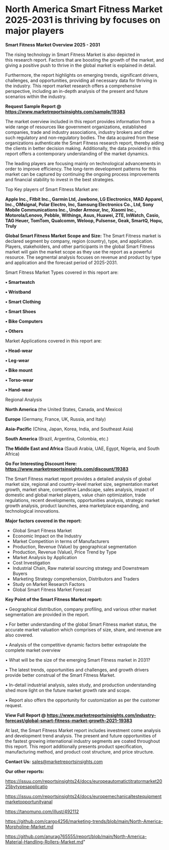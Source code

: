 # North America Smart Fitness Market 2025-2031 is thriving by focuses on major players

<Strong> Smart Fitness Market Overview 2025 - 2031</strong>

The rising technology in Smart Fitness Market is also depicted in this research report. Factors that are boosting the growth of the market, and giving a positive push to thrive in the global market is explained in detail.

Furthermore, the report highlights on emerging trends, significant drivers, challenges, and opportunities, providing all necessary data for thriving in the industry. This report market research offers a comprehensive perspective, including an in-depth analysis of the present and future scenarios within the industry.

<strong>Request Sample Report @ <a href=https://www.marketreportsinsights.com/sample/19383>https://www.marketreportsinsights.com/sample/19383</a></strong>

The market overview included in this report provides information from a wide range of resources like government organizations, established companies, trade and industry associations, industry brokers and other such regulatory and non-regulatory bodies. The data acquired from these organizations authenticate the Smart Fitness research report, thereby aiding the clients in better decision making. Additionally, the data provided in this report offers a contemporary understanding of the market dynamics.

The leading players are focusing mainly on technological advancements in order to improve efficiency. The long-term development patterns for this market can be captured by continuing the ongoing process improvements and financial stability to invest in the best strategies.

Top Key players of Smart Fitness Market are:

<strong>Apple Inc., Fitbit Inc., Garmin Ltd, Jawbone, LG Electronics, MAD Apparel, Inc., OMsignal, Polar Electro, Inc, Samsung Electronics Co., Ltd, Sony Mobile Communications Inc., Under Armour, Inc, Xiaomi Inc., Motorola/Lenovo, Pebble, Withings, Asus, Huawei, ZTE, InWatch, Casio, TAG Heuer, TomTom, Qualcomm, Weloop, Pulsense, Geak, SmartQ, Hopu, Truly</strong>

<strong><b>Global Smart Fitness Market Scope and Size:</b></strong>
The Smart Fitness market is declared segment by company, region (country), type, and application. Players, stakeholders, and other participants in the global Smart Fitness market will gain the market scope as they use the report as a powerful resource. The segmental analysis focuses on revenue and product by type and application and the forecast period of 2025-2031.

Smart Fitness Market Types covered in this report are:

<strong>• Smartwatch

• Wristband

• Smart Clothing

• Smart Shoes

• Bike Computers

• Others</strong>

Market Applications covered in this report are:

<strong>• Head-wear

• Leg-wear

• Bike mount

• Torso-wear

• Hand-wear</strong> 

Regional Analysis

<strong>North America</strong> (the United States, Canada, and Mexico)

<strong>Europe</strong> (Germany, France, UK, Russia, and Italy)

<strong>Asia-Pacific</strong> (China, Japan, Korea, India, and Southeast Asia)

<strong>South America</strong> (Brazil, Argentina, Colombia, etc.)

<strong>The Middle East and Africa</strong> (Saudi Arabia, UAE, Egypt, Nigeria, and South Africa)

<strong>Go For Interesting Discount Here: <a href=https://www.marketreportsinsights.com/discount/19383>https://www.marketreportsinsights.com/discount/19383</a></strong>

The Smart Fitness market report provides a detailed analysis of global market size, regional and country-level market size, segmentation market growth, market share, competitive Landscape, sales analysis, impact of domestic and global market players, value chain optimization, trade regulations, recent developments, opportunities analysis, strategic market growth analysis, product launches, area marketplace expanding, and technological innovations.

<strong><b>Major factors covered in the report:</b></strong>
<ul>
  <li>Global Smart Fitness Market </li>
  <li>Economic Impact on the Industry</li>
  <li>Market Competition in terms of Manufacturers</li>
  <li>Production, Revenue (Value) by geographical segmentation</li>
  <li>Production, Revenue (Value), Price Trend by Type</li>
  <li>Market Analysis by Application</li>
  <li>Cost Investigation</li>
  <li>Industrial Chain, Raw material sourcing strategy and Downstream Buyers</li>
  <li>Marketing Strategy comprehension, Distributors and Traders</li>
  <li>Study on Market Research Factors</li>
  <li>Global Smart Fitness Market Forecast</li>
</ul>

<strong><b>Key Point of the Smart Fitness Market report:</b></strong>

• Geographical distribution, company profiling, and various other market segmentation are provided in the report.

• For better understanding of the global Smart Fitness market status, the accurate market valuation which comprises of size, share, and revenue are also covered.

• Analysis of the competitive dynamic factors better extrapolate the complete market overview

• What will be the size of the emerging Smart Fitness market in 2031?

• The latest trends, opportunities and challenges, and growth drivers provide better construal of the Smart Fitness Market.

• In-detail industrial analysis, sales study, and production understanding shed more light on the future market growth rate and scope.

• Report also offers the opportunity for customization as per the customer request.

<strong><b>View Full Report @ <a href=https://www.marketreportsinsights.com/industry-forecast/global-smart-fitness-market-growth-2021-19383>https://www.marketreportsinsights.com/industry-forecast/global-smart-fitness-market-growth-2021-19383</a></b></strong>


At last, the Smart Fitness Market report includes investment come analysis and development trend analysis. The present and future opportunities of the fastest growing international industry segments are coated throughout this report. This report additionally presents product specification, manufacturing method, and product cost structure, and price structure.

<strong>Contact Us:</strong>
sales@marketreportsinsights.com

<strong>Our other reports:</strong>

<a href=https://issuu.com/reportsinsights24/docs/europeautomatictitratormarket2025bytypesapplicatio>https://issuu.com/reportsinsights24/docs/europeautomatictitratormarket2025bytypesapplicatio</a>

<a href=https://issuu.com/reportsinsights24/docs/europemechanicaltestequipmentmarketopportunityanal>https://issuu.com/reportsinsights24/docs/europemechanicaltestequipmentmarketopportunityanal</a>

<a href=https://tanomuno.com/illust/492112>https://tanomuno.com/illust/492112</a>

<a href=https://github.com/cargo4256/marketing-trends/blob/main/North-America-Morpholine-Market.md>https://github.com/cargo4256/marketing-trends/blob/main/North-America-Morpholine-Market.md</a>

<a href=https://github.com/anurag765555/report/blob/main/North-America-Material-Handling-Rollers-Market.md>https://github.com/anurag765555/report/blob/main/North-America-Material-Handling-Rollers-Market.md</a>"
